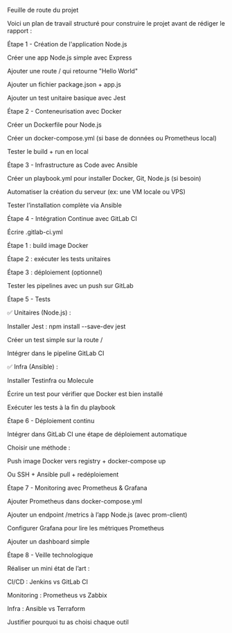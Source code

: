 Feuille de route du projet

Voici un plan de travail structuré pour construire le projet avant de rédiger le rapport :

Étape 1 - Création de l'application Node.js

 Créer une app Node.js simple avec Express

 Ajouter une route / qui retourne "Hello World"

 Ajouter un fichier package.json + app.js

 Ajouter un test unitaire basique avec Jest

Étape 2 - Conteneurisation avec Docker

 Créer un Dockerfile pour Node.js

 Créer un docker-compose.yml (si base de données ou Prometheus local)

 Tester le build + run en local

Étape 3 - Infrastructure as Code avec Ansible

 Créer un playbook.yml pour installer Docker, Git, Node.js (si besoin)

 Automatiser la création du serveur (ex: une VM locale ou VPS)

 Tester l’installation complète via Ansible

Étape 4 - Intégration Continue avec GitLab CI

 Écrire .gitlab-ci.yml

 Étape 1 : build image Docker

 Étape 2 : exécuter les tests unitaires

 Étape 3 : déploiement (optionnel)

 Tester les pipelines avec un push sur GitLab

Étape 5 - Tests

✅ Unitaires (Node.js) :

 Installer Jest : npm install --save-dev jest

 Créer un test simple sur la route /

 Intégrer dans le pipeline GitLab CI

✅ Infra (Ansible) :

 Installer Testinfra ou Molecule

 Écrire un test pour vérifier que Docker est bien installé

 Exécuter les tests à la fin du playbook

Étape 6 - Déploiement continu

 Intégrer dans GitLab CI une étape de déploiement automatique

 Choisir une méthode :

Push image Docker vers registry + docker-compose up

Ou SSH + Ansible pull + redéploiement

Étape 7 - Monitoring avec Prometheus & Grafana

 Ajouter Prometheus dans docker-compose.yml

 Ajouter un endpoint /metrics à l’app Node.js (avec prom-client)

 Configurer Grafana pour lire les métriques Prometheus

 Ajouter un dashboard simple

Étape 8 - Veille technologique

 Réaliser un mini état de l’art :

CI/CD : Jenkins vs GitLab CI

Monitoring : Prometheus vs Zabbix

Infra : Ansible vs Terraform

 Justifier pourquoi tu as choisi chaque outil